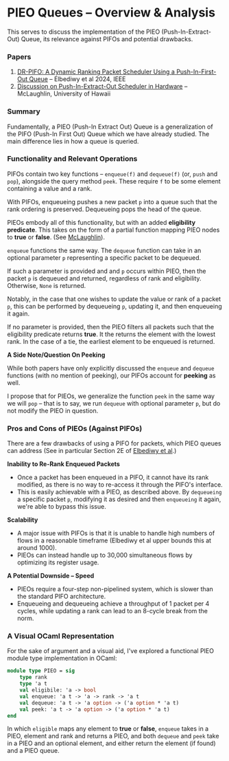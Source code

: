 # PIEO Queues – Overview & Analysis

This serves to discuss the implementation of the PIEO (Push-In-Extract-Out) Queue, its relevance against PIFOs and potential drawbacks.

### Papers

1) [DR-PIFO: A Dynamic Ranking Packet Scheduler Using a Push-In-First-Out Queue](https://ieeexplore.ieee.org/stamp/stamp.jsp?tp=&arnumber=10215378&tag=1) – Elbediwy et al 2024, IEEE
2) [Discussion on Push-In-Extract-Out Scheduler in Hardware](https://cemclaughlin.github.io/img/portfolio/PIEO%20Presentation/Final%20Project%20Report.pdf) – McLaughlin, University of Hawaii

### Summary

Fundamentally, a PIEO (Push-In Extract Out) Queue is a generalization of the PIFO (Push-In First Out) Queue which we have already studied. The main difference lies in how a queue is queried.
### Functionality and Relevant Operations

PIFOs contain two key functions – `enqueue(f)` and `dequeue(f)` (or, `push` and `pop`), alongside the query method `peek`. These require `f` to be some element containing a value and a rank.

With PIFOs, enqueueing pushes a new packet `p` into a queue such that the rank ordering is preserved. Dequeueing pops the head of the queue.

PIEOs embody all of this functionality, but with an added **eligibility predicate**. This takes on the form of a partial function mapping PIEO nodes to **true** or **false**. (See [McLaughlin](https://cemclaughlin.github.io/img/portfolio/PIEO%20Presentation/Final%20Project%20Report.pdf)).

`enqueue` functions the same way. The `dequeue` function can take in an optional parameter `p` representing a specific packet to be dequeued.

If such a parameter is provided and and `p` occurs within PIEO, then the packet `p` is dequeued and returned, regardless of rank and eligibility. Otherwise, `None` is returned.

Notably, in the case that one wishes to update the value or rank of a packet `p`, this can be performed by dequeueing `p`, updating it, and then enqueueing it again.

If no parameter is provided, then the PIEO filters all packets such that the eligibility predicate returns **true**. It the returns the element with the lowest rank. In the case of a tie, the earliest element to be enqueued is returned.

**A Side Note/Question On Peeking**

While both papers have only explicitly discussed the `enqueue` and `dequeue` functions (with no mention of peeking), our PIFOs account for **peeking** as well.

I propose that for PIEOs, we generalize the function `peek` in the same way we will `pop` – that is to say, we run `dequeue` with optional parameter `p`, but do not modify the PIEO in question.

### Pros and Cons of PIEOs (Against PIFOs)

There are a few drawbacks of using a PIFO for packets, which PIEO queues can address (See in particular Section 2E of [Elbediwy et al](https://ieeexplore.ieee.org/stamp/stamp.jsp?tp=&arnumber=10215378).)

**Inability to Re-Rank Enqueued Packets**
- Once a packet has been enqueued in a PIFO, it cannot have its rank modified, as there is no way to re-access it through the PIFO's interface.
- This is easily achievable with a PIEO, as described above. By `dequeueing` a specific packet `p`, modifying it as desired and then `enqueueing` it again, we're able to bypass this issue.

**Scalability**
- A major issue with PIFOs is that it is unable to handle high numbers of flows in a reasonable timeframe (Elbediwy et al upper bounds this at around 1000). 
- PIEOs can instead handle up to 30,000 simultaneous flows by optimizing its register usage.

**A Potential Downside – Speed**
- PIEOs require a four-step non-pipelined system, which is slower than the standard PIFO architecture.
- Enqueueing and dequeueing achieve a throughput of 1 packet per 4 cycles, while updating a rank can lead to an 8-cycle break from the norm.

### A Visual OCaml Representation

For the sake of argument and a visual aid, I've explored a functional PIEO module type implementation in OCaml:

```ocaml
module type PIEO = sig
	type rank
	type 'a t
	val eligibile: 'a -> bool
	val enqueue: 'a t -> 'a -> rank -> 'a t
	val dequeue: 'a t -> 'a option -> ('a option * 'a t)
	val peek: 'a t -> 'a option -> ('a option * 'a t)
end
```

In which `eligible` maps any element to **true** or **false**, `enqueue` takes in a PIEO, element and rank and returns a PIEO, and both `dequeue` and `peek` take in a PIEO and an optional element, and either return the element (if found) and a PIEO queue.